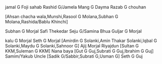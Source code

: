 jamal G Foji sahab
Rashid G/Jamela
Mang G Dayma
Razab G chouhan

[Ahsan chacha wala,Munshi,Rasool G Molana,Subhan G Molana,Rashida/Bablu Khinchi]

Subhan G Morjal
Safi Thekedar
Seju G/Samina Bhua
Guljar G Morjal

kalu G Morjal
Seth G Morjal
[Amirdin G Solanki,Amin Thakar Solanki,Iqbal G Solanki,Maydu G Solanki,Sahnoor G] 
Ajij Morjal
Riyajdun 
[Sultan G KKM,Suleman G KKM]
Nana baya
[Gut G Guj,Subrati G Guj,Ibrahim G Guj]
Samim/Yakub Uncle
[Sadik G/Sabbir,Subrati G,Usman G]
Seth G Guj


